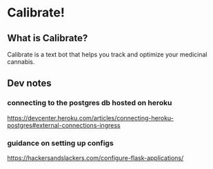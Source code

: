 # Calibrate!

## What is Calibrate?
Calibrate is a text bot that helps you track and optimize your medicinal cannabis.

## Dev notes

### connecting to the postgres db hosted on heroku
https://devcenter.heroku.com/articles/connecting-heroku-postgres#external-connections-ingress

### guidance on setting up configs
https://hackersandslackers.com/configure-flask-applications/